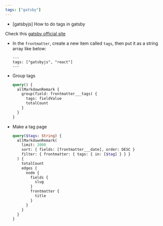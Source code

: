 ```yaml
---
tags: ["gatsby"]
---
```


- [gatsbyjs] How to do tags in gatsby

Check this [gatsby official site](https://www.gatsbyjs.com/docs/adding-tags-and-categories-to-blog-posts/)

- In the `frontmatter`, create a new item called `tags`, then put it as a string array like below:

  ```gatsby
  ---
  tags: ["gatsbyjs", "react"]
  ---
  ```

- Group tags

  ```graphql
  query() {
    allMarkdownRemark {
      group(field: frontmatter___tags) {
        tags: fieldValue
        totalCount
      }
    }
  }
  ```

- Make a tag page

  ```graphql
  query($tags: String) {
    allMarkdownRemark(
      limit: 2000
      sort: { fields: [frontmatter___date], order: DESC }
      filter: { frontmatter: { tags: { in: [$tag] } } }
    ) {
      totalCount
      edges {
        node {
          fields {
            slug
          }
          frontmatter {
            title
          }
        }
      }
    }
  }
  ```
